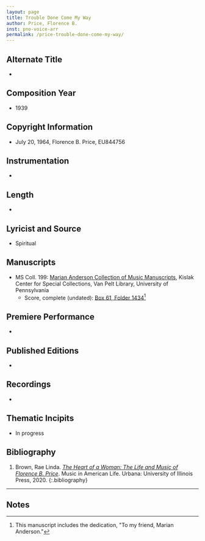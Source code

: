 ```yaml
---
layout: page
title: Trouble Done Come My Way
author: Price, Florence B.
inst: pno-voice-arr
permalink: /price-trouble-done-come-my-way/
---
```


## Alternate Title
- 

## Composition Year
- 1939

## Copyright Information
- July 20, 1964, Florence B. Price, EU844756

## Instrumentation
- 

## Length
- 

## Lyricist and Source
- Spiritual

## Manuscripts
- MS Coll. 199: <a href="https://www.library.upenn.edu/detail/collection/marian-anderson-collection" target="_blank">Marian Anderson Collection of Music Manuscripts</a>, Kislak Center for Special Collections, Van Pelt Library, University of Pennsylvania
    * Score, complete (undated): <a href="https://franklin.library.upenn.edu/catalog/FRANKLIN_9923566773503681" target="_blank">Box 61, Folder 1434</a>[^fn1]

## Premiere Performance
- 

## Published Editions
- 

## Recordings
- 

## Thematic Incipits
- In progress

## Bibliography
1. Brown, Rae Linda. <a href="https://www.worldcat.org/title/1122800180" target="_blank">*The Heart of a Woman: The Life and Music of Florence B. Price*</a>. Music in American Life. Urbana: University of Illinois Press, 2020.
{:.bibliography}

---
## Notes
[^fn1]: This manuscript includes the dedication, "To my friend, Marian Anderson."